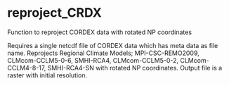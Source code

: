 # reproject_CRDX
Function to reproject CORDEX data with rotated NP coordinates

Requires a single netcdf file of CORDEX data which has meta data as file name. Reprojects Regional Climate Models; MPI-CSC-REMO2009, CLMcom-CCLM5-0-6, SMHI-RCA4, CLMcom-CCLM5-0-2, CLMcom-CCLM4-8-17, SMHI-RCA4-SN with rotated NP coordinates. Output file is a raster with initial resolution.
